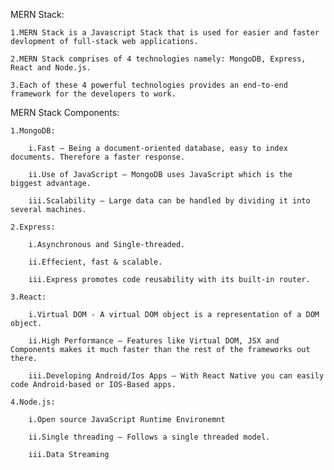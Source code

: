 MERN Stack:

    1.MERN Stack is a Javascript Stack that is used for easier and faster devlopment of full-stack web applications.

    2.MERN Stack comprises of 4 technologies namely: MongoDB, Express, React and Node.js.

    3.Each of these 4 powerful technologies provides an end-to-end framework for the developers to work.


MERN Stack Components:
    
    1.MongoDB: 

        i.Fast – Being a document-oriented database, easy to index documents. Therefore a faster response.

        ii.Use of JavaScript – MongoDB uses JavaScript which is the biggest advantage.

        iii.Scalability – Large data can be handled by dividing it into several machines.
    
    2.Express:
        
        i.Asynchronous and Single-threaded.

        ii.Effecient, fast & scalable.

        iii.Express promotes code reusability with its built-in router.

    3.React:

        i.Virtual DOM - A virtual DOM object is a representation of a DOM object.

        ii.High Performance – Features like Virtual DOM, JSX and Components makes it much faster than the rest of the frameworks out there.

        iii.Developing Android/Ios Apps – With React Native you can easily code Android-based or IOS-Based apps.
    
    4.Node.js:

        i.Open source JavaScript Runtime Environemnt

        ii.Single threading – Follows a single threaded model.

        iii.Data Streaming
